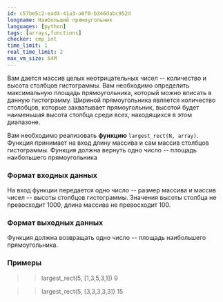 ```yaml
---
id: c57be5c2-ead4-41a3-a0f0-b346dabc952d
longname: Наибольший прямоугольник
languages: [python]
tags: [arrays,functions]
checker: cmp_int
time_limit: 1
real_time_limit: 2
max_vm_size: 64M
---
```


Вам дается массив целых неотрицательных чисел -- количество и высота столбцов гистограммы. Вам необходимо определить максимальную площадь прямоугольника, который можно вписать в данную гистограмму. 
Шириной прямоугольника является количество столобцов, которые захватывает прямоугольник, высотой будет наименьшая высота столбца среди всех, находящихся в этом диапазоне.

Вам необходимо реализовать **функцию** `largest_rect(N, array)`. Функция принимает на вход длину массива и сам массив столбцов гистограммы. Функция должна вернуть одно число -- площадь наибольшего прямоугольника

### Формат входных данных

На вход функции передается одно число -- размер массива и массив чисел -- высоты столбцов гистограммы. Значения высоты столбца не превосходит 1000, длина массива не превосходит 100.

### Формат выходных данных

Функция должна возвращать одно число -- площадь наибольшего прямоугольника.

### Примеры

>> largest_rect(5, [1,3,5,3,1])
>> 9

>> largest_rect(5, [3,3,3,3,3])
>> 15


